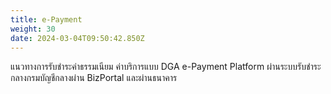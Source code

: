 ```yaml
---
title: e-Payment
weight: 30
date: 2024-03-04T09:50:42.850Z
---
```

แนวทางการรับชำระค่าธรรมเนียม ค่าบริการแบบ DGA e-Payment Platform ผ่านระบบรับชำระกลางกรมบัญชีกลางผ่าน BizPortal และผ่านธนาคาร
